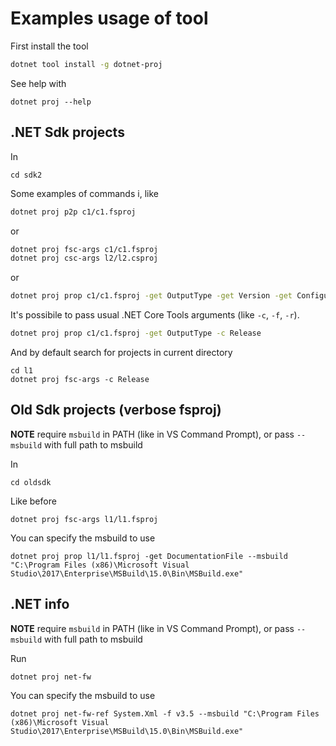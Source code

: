 # Examples usage of tool

First install the tool

```bash
dotnet tool install -g dotnet-proj
```

See help with

```
dotnet proj --help
```

## .NET Sdk projects

In

```
cd sdk2
```

Some examples of commands i, like

```bash
dotnet proj p2p c1/c1.fsproj
```

or

```bash
dotnet proj fsc-args c1/c1.fsproj
dotnet proj csc-args l2/l2.csproj
```

or

```bash
dotnet proj prop c1/c1.fsproj -get OutputType -get Version -get Configuration
```

It's possibile to pass usual .NET Core Tools arguments (like `-c`, `-f`, `-r`).

```bash
dotnet proj prop c1/c1.fsproj -get OutputType -c Release
```

And by default search for projects in current directory

```
cd l1
dotnet proj fsc-args -c Release
```

## Old Sdk projects (verbose fsproj)

**NOTE** require `msbuild` in PATH (like in VS Command Prompt), or pass `--msbuild` with full path to msbuild

In

```
cd oldsdk
```

Like before

```
dotnet proj fsc-args l1/l1.fsproj
```

You can specify the msbuild to use

```
dotnet proj prop l1/l1.fsproj -get DocumentationFile --msbuild "C:\Program Files (x86)\Microsoft Visual Studio\2017\Enterprise\MSBuild\15.0\Bin\MSBuild.exe"
```

## .NET info

**NOTE** require `msbuild` in PATH (like in VS Command Prompt), or pass `--msbuild` with full path to msbuild

Run

```
dotnet proj net-fw
```

You can specify the msbuild to use

```
dotnet proj net-fw-ref System.Xml -f v3.5 --msbuild "C:\Program Files (x86)\Microsoft Visual Studio\2017\Enterprise\MSBuild\15.0\Bin\MSBuild.exe"
```
